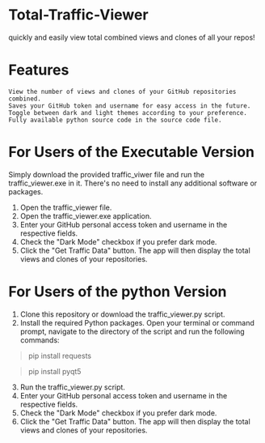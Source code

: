 # Total-Traffic-Viewer
quickly and easily view total combined views and clones of all your repos!

# Features

    View the number of views and clones of your GitHub repositories combined.
    Saves your GitHub token and username for easy access in the future.
    Toggle between dark and light themes according to your preference.
    Fully available python source code in the source code file. 

# For Users of the Executable Version

Simply download the provided traffic_viwer file and run the traffic_viewer.exe in it. There's no need to install any additional software or packages.

1. Open the traffic_viewer file.
2. Open the traffic_viewer.exe application.
3. Enter your GitHub personal access token and username in the respective fields.
4. Check the "Dark Mode" checkbox if you prefer dark mode.
5. Click the "Get Traffic Data" button. The app will then display the total views and clones of your repositories.

# For Users of the python Version
    
1. Clone this repository or download the traffic_viewer.py script.
2. Install the required Python packages. Open your terminal or command prompt, navigate to the directory of the script and run the following commands:
> pip install requests

> pip install pyqt5
3. Run the traffic_viewer.py script.
4. Enter your GitHub personal access token and username in the respective fields.
5. Check the "Dark Mode" checkbox if you prefer dark mode.
6. Click the "Get Traffic Data" button. The app will then display the total views and clones of your repositories.
